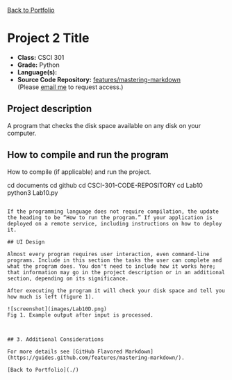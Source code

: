 [Back to Portfolio](./)

Project 2 Title
===============

-   **Class:** CSCI 301
-   **Grade:** Python
-   **Language(s):** 
-   **Source Code Repository:** [features/mastering-markdown](https://guides.github.com/features/mastering-markdown/)  
    (Please [email me](mailto:example@csustudent.net?subject=GitHub%20Access) to request access.)

## Project description

A program that checks the disk space available on any disk on your computer.

## How to compile and run the program

How to compile (if applicable) and run the project.

cd documents
cd github
cd CSCI-301-CODE-REPOSITORY
cd Lab10
python3 Lab10.py
```

If the programming language does not require compilation, the update the heading to be “How to run the program.” If your application is deployed on a remote service, including instructions on how to deploy it.

## UI Design

Almost every program requires user interaction, even command-line programs. Include in this section the tasks the user can complete and what the program does. You don't need to include how it works here; that information may go in the project description or in an additional section, depending on its significance.

After executing the program it will check your disk space and tell you how much is left (figure 1).

![screenshot](images/Lab10D.png)  
Fig 1. Example output after input is processed.



## 3. Additional Considerations

For more details see [GitHub Flavored Markdown](https://guides.github.com/features/mastering-markdown/).

[Back to Portfolio](./)
